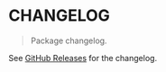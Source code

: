 # CHANGELOG

> Package changelog.

See [GitHub Releases](https://github.com/stdlib-js/random-array-t/releases) for the changelog.